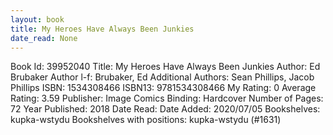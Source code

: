 ```yaml
---
layout: book
title: My Heroes Have Always Been Junkies
date_read: None
---
```


Book Id: 39952040
Title: My Heroes Have Always Been Junkies
Author: Ed Brubaker
Author l-f: Brubaker, Ed
Additional Authors: Sean Phillips, Jacob Phillips
ISBN: 1534308466
ISBN13: 9781534308466
My Rating: 0
Average Rating: 3.59
Publisher: Image Comics
Binding: Hardcover
Number of Pages: 72
Year Published: 2018
Date Read: 
Date Added: 2020/07/05
Bookshelves: kupka-wstydu
Bookshelves with positions: kupka-wstydu (#1631)

